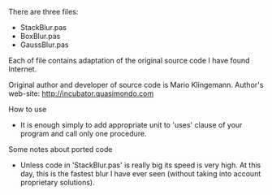 There are three files:
 - StackBlur.pas
 - BoxBlur.pas
 - GaussBlur.pas
 
 
Each of file contains adaptation of the original source code I have found Internet.

Original author and developer of source code is Mario Klingemann.
Author's web-site: http://incubator.quasimondo.com

How to use
 - It is enough simply to add appropriate unit to 'uses' clause of your program and call only one procedure.

Some notes about ported code 
 - Unless code in 'StackBlur.pas' is really big its speed is very high. At this day, this is the fastest blur I have ever seen (without taking into account proprietary solutions).
